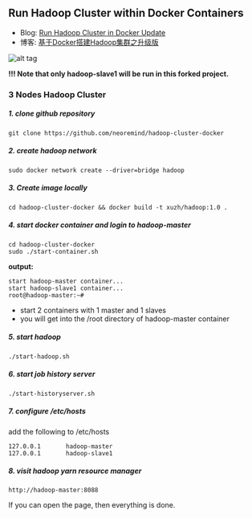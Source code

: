 ## Run Hadoop Cluster within Docker Containers

- Blog: [Run Hadoop Cluster in Docker Update](http://kiwenlau.com/2016/06/26/hadoop-cluster-docker-update-english/)
- 博客: [基于Docker搭建Hadoop集群之升级版](http://kiwenlau.com/2016/06/12/160612-hadoop-cluster-docker-update/)


![alt tag](https://raw.githubusercontent.com/kiwenlau/hadoop-cluster-docker/master/hadoop-cluster-docker.png)

**!!! Note that only hadoop-slave1 will be run in this forked project.**

### 3 Nodes Hadoop Cluster

##### 1. clone github repository

```
git clone https://github.com/neoremind/hadoop-cluster-docker
```

##### 2. create hadoop network

```
sudo docker network create --driver=bridge hadoop
```

##### 3. Create image locally

```
cd hadoop-cluster-docker && docker build -t xuzh/hadoop:1.0 .
```

##### 4. start docker container and login to hadoop-master

```
cd hadoop-cluster-docker
sudo ./start-container.sh
```

**output:**

```
start hadoop-master container...
start hadoop-slave1 container...
root@hadoop-master:~# 
```
- start 2 containers with 1 master and 1 slaves
- you will get into the /root directory of hadoop-master container

##### 5. start hadoop

```
./start-hadoop.sh
```

##### 6. start job history server

```
./start-historyserver.sh
```

##### 7. configure /etc/hosts

add the following to /etc/hosts
```
127.0.0.1       hadoop-master
127.0.0.1       hadoop-slave1
```

##### 8. visit hadoop yarn resource manager

```
http://hadoop-master:8088
```

If you can open the page, then everything is done.